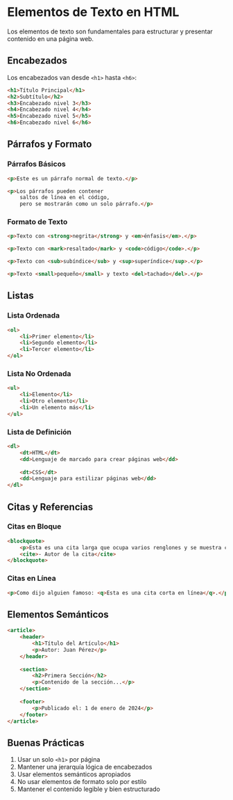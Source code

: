 # Elementos de Texto en HTML

Los elementos de texto son fundamentales para estructurar y presentar contenido en una página web.

## Encabezados

Los encabezados van desde `<h1>` hasta `<h6>`:

```html
<h1>Título Principal</h1>
<h2>Subtítulo</h2>
<h3>Encabezado nivel 3</h3>
<h4>Encabezado nivel 4</h4>
<h5>Encabezado nivel 5</h5>
<h6>Encabezado nivel 6</h6>
```

## Párrafos y Formato

### Párrafos Básicos
```html
<p>Este es un párrafo normal de texto.</p>

<p>Los párrafos pueden contener
    saltos de línea en el código,
    pero se mostrarán como un solo párrafo.</p>
```

### Formato de Texto
```html
<p>Texto con <strong>negrita</strong> y <em>énfasis</em>.</p>

<p>Texto con <mark>resaltado</mark> y <code>código</code>.</p>

<p>Texto con <sub>subíndice</sub> y <sup>superíndice</sup>.</p>

<p>Texto <small>pequeño</small> y texto <del>tachado</del>.</p>
```

## Listas

### Lista Ordenada
```html
<ol>
    <li>Primer elemento</li>
    <li>Segundo elemento</li>
    <li>Tercer elemento</li>
</ol>
```

### Lista No Ordenada
```html
<ul>
    <li>Elemento</li>
    <li>Otro elemento</li>
    <li>Un elemento más</li>
</ul>
```

### Lista de Definición
```html
<dl>
    <dt>HTML</dt>
    <dd>Lenguaje de marcado para crear páginas web</dd>
    
    <dt>CSS</dt>
    <dd>Lenguaje para estilizar páginas web</dd>
</dl>
```

## Citas y Referencias

### Citas en Bloque
```html
<blockquote>
    <p>Esta es una cita larga que ocupa varios renglones y se muestra como un bloque separado del texto principal.</p>
    <cite>- Autor de la cita</cite>
</blockquote>
```

### Citas en Línea
```html
<p>Como dijo alguien famoso: <q>Esta es una cita corta en línea</q>.</p>
```

## Elementos Semánticos

```html
<article>
    <header>
        <h1>Título del Artículo</h1>
        <p>Autor: Juan Pérez</p>
    </header>
    
    <section>
        <h2>Primera Sección</h2>
        <p>Contenido de la sección...</p>
    </section>
    
    <footer>
        <p>Publicado el: 1 de enero de 2024</p>
    </footer>
</article>
```

## Buenas Prácticas

1. Usar un solo `<h1>` por página
2. Mantener una jerarquía lógica de encabezados
3. Usar elementos semánticos apropiados
4. No usar elementos de formato solo por estilo
5. Mantener el contenido legible y bien estructurado 